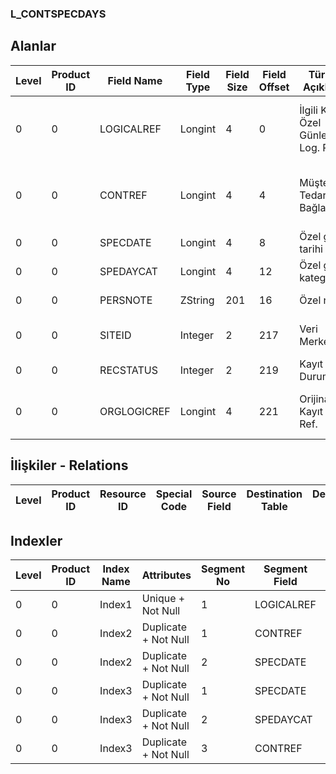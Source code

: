 ### L_CONTSPECDAYS

## Alanlar

**Level**|**Product ID**|**Field Name**|**Field Type**|**Field Size**|**Field Offset**|**Türkçe Açıklama**|**Expression**
-----|-----|-----|-----|-----|-----|-----|-----
0|0|LOGICALREF|Longint|4|0|İlgili Kişi Özel Günler Log. Ref.|Contact Special Days Logical Reference
0|0|CONTREF|Longint|4|4|Müşteri / Tedarikçi Bağlantıları|Customer / Vendor Connections Logical Reference
0|0|SPECDATE|Longint|4|8|Özel gün tarihi|Special Day Date
0|0|SPEDAYCAT|Longint|4|12|Özel gün kategorisi|Special Day Category
0|0|PERSNOTE|ZString|201|16|Özel not|Special Note
0|0|SITEID|Integer|2|217|Veri Merkezi|Data Processing Site
0|0|RECSTATUS|Integer|2|219|Kayıt Durumu|Record Status
0|0|ORGLOGICREF|Longint|4|221|Orijinal Kayıt Log. Ref.|Original Record Logical Reference

## İlişkiler - Relations

**Level**|**Product ID**|**Resource ID**|**Special Code**|**Source Field**|**Destination Table**|**Destination Field**|**Relation Type**|**Extra Condition**
-----|-----|-----|-----|-----|-----|-----|-----|-----

## Indexler

**Level**|**Product ID**|**Index Name**|**Attributes**|**Segment No**|**Segment Field**|**Sense**
-----|-----|-----|-----|-----|-----|-----
0|0|Index1|Unique + Not Null|1|LOGICALREF|Ascending
0|0|Index2|Duplicate + Not Null|1|CONTREF|Ascending
0|0|Index2|Duplicate + Not Null|2|SPECDATE|Ascending
0|0|Index3|Duplicate + Not Null|1|SPECDATE|Ascending
0|0|Index3|Duplicate + Not Null|2|SPEDAYCAT|Ascending
0|0|Index3|Duplicate + Not Null|3|CONTREF|Ascending
